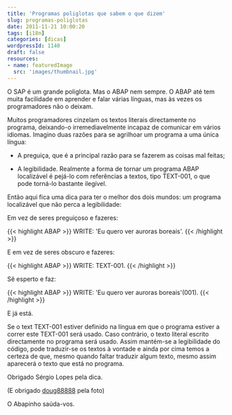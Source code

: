 ```yaml
---
title: 'Programas poliglotas que sabem o que dizem'
slug: programas-poliglotas
date: 2011-11-21 10:00:20
tags: [i18n]
categories: [dicas]
wordpressId: 1140
draft: false
resources:
- name: featuredImage
  src: 'images/thumbnail.jpg'
---
```

O SAP é um grande poliglota. Mas o ABAP nem sempre. O ABAP até tem muita facilidade em aprender e falar várias línguas, mas às vezes os programadores não o deixam.

Muitos programadores cinzelam os textos literais directamente no programa, deixando-o irremediavelmente incapaz de comunicar em vários idiomas. Imagino duas razões para se agrilhoar um programa a uma única língua:

  * A preguiça, que é a principal razão para se fazerem as coisas mal feitas;

  * A legibilidade. Realmente a forma de tornar um programa ABAP localizável é pejá-lo com referências a textos, tipo TEXT-001, o que pode torná-lo bastante ilegível.

Então aqui fica uma dica para ter o melhor dos dois mundos: um programa localizável que não perca a legibilidade:

Em vez de seres preguiçoso e fazeres:

{{< highlight ABAP >}}
WRITE: 'Eu quero ver auroras boreais'.
{{< /highlight >}}

E em vez de seres obscuro e fazeres:

{{< highlight ABAP >}}
WRITE: TEXT-001.
{{< /highlight >}}

Sê esperto e faz:

{{< highlight ABAP >}}
WRITE: 'Eu quero ver auroras boreais'(001).
{{< /highlight >}}

E já está.

Se o text TEXT-001 estiver definido na língua em que o programa estiver a correr este TEXT-001 será usado. Caso contrário, o texto literal escrito directamente no programa será usado. Assim mantém-se a legibilidade do código, pode traduzir-se os textos à vontade e ainda por cima temos a certeza de que, mesmo quando faltar traduzir algum texto, mesmo assim aparecerá o texto que está no programa.

Obrigado Sérgio Lopes pela dica.

(E obrigado [doug88888][1] pela foto)

O Abapinho saúda-vos.

   [1]: https://www.flickr.com/photos/doug88888/4131175353/
